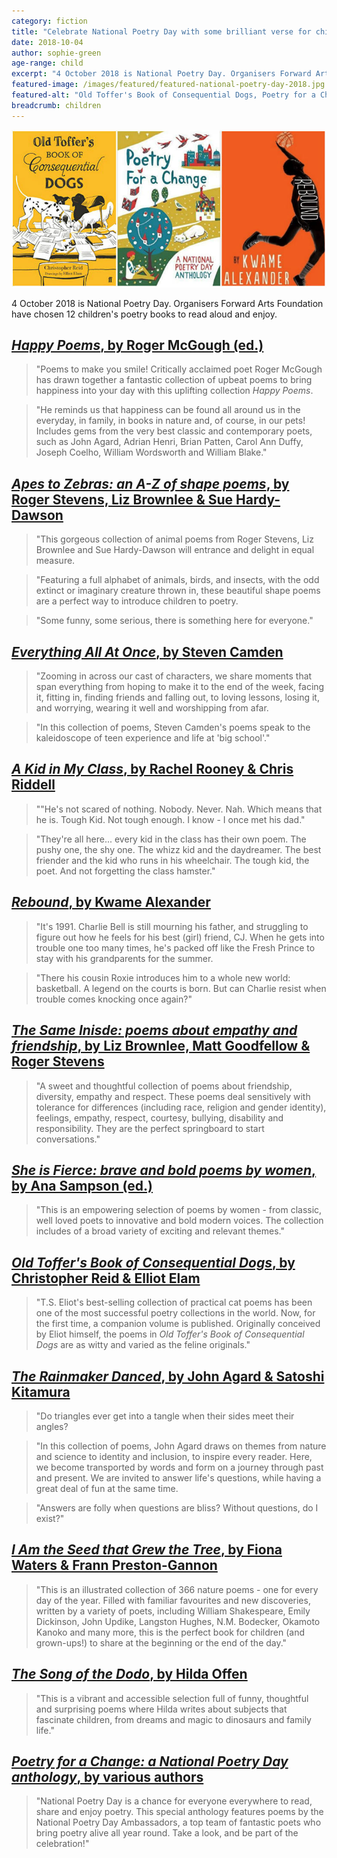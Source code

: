 ```yaml
---
category: fiction
title: "Celebrate National Poetry Day with some brilliant verse for children"
date: 2018-10-04
author: sophie-green
age-range: child
excerpt: "4 October 2018 is National Poetry Day. Organisers Forward Arts Foundation have chosen 12 children's poetry books to read aloud and enjoy."
featured-image: /images/featured/featured-national-poetry-day-2018.jpg
featured-alt: "Old Toffer's Book of Consequential Dogs, Poetry for a Change, Rebound"
breadcrumb: children
---
```


![Old Toffer's Book of Consequential Dogs, Poetry for a Change, Rebound](/images/featured/featured-national-poetry-day-2018.jpg)

4 October 2018 is National Poetry Day. Organisers Forward Arts Foundation have chosen 12 children's poetry books to read aloud and enjoy.

## [<cite>Happy Poems</cite>, by Roger McGough (ed.)](https://suffolk.spydus.co.uk/cgi-bin/spydus.exe/ENQ/OPAC/BIBENQ?BRN=2382998)

> "Poems to make you smile! Critically acclaimed poet Roger McGough has drawn together a fantastic collection of upbeat poems to bring happiness into your day with this uplifting collection <cite>Happy Poems</cite>.

> "He reminds us that happiness can be found all around us in the everyday, in family, in books in nature and, of course, in our pets! Includes gems from the very best classic and contemporary poets, such as John Agard, Adrian Henri, Brian Patten, Carol Ann Duffy, Joseph Coelho, William Wordsworth and William Blake."

## [<cite>Apes to Zebras: an A-Z of shape poems</cite>, by Roger Stevens, Liz Brownlee & Sue Hardy-Dawson](https://suffolk.spydus.co.uk/cgi-bin/spydus.exe/ENQ/OPAC/BIBENQ?BRN=2344518)

> "This gorgeous collection of animal poems from Roger Stevens, Liz Brownlee and Sue Hardy-Dawson will entrance and delight in equal measure.

> "Featuring a full alphabet of animals, birds, and insects, with the odd extinct or imaginary creature thrown in, these beautiful shape poems are a perfect way to introduce children to poetry.

> "Some funny, some serious, there is something here for everyone."

## [<cite>Everything All At Once</cite>, by Steven Camden](https://suffolk.spydus.co.uk/cgi-bin/spydus.exe/ENQ/OPAC/BIBENQ?BRN=2394384)

> "Zooming in across our cast of characters, we share moments that span everything from hoping to make it to the end of the week, facing it, fitting in, finding friends and falling out, to loving lessons, losing it, and worrying, wearing it well and worshipping from afar.

> "In this collection of poems, Steven Camden's poems speak to the kaleidoscope of teen experience and life at 'big school'."

## [<cite>A Kid in My Class</cite>, by Rachel Rooney & Chris Riddell](https://suffolk.spydus.co.uk/cgi-bin/spydus.exe/ENQ/OPAC/BIBENQ?BRN=2397548)

> ""He's not scared of nothing. Nobody. Never. Nah. Which means that he is. Tough Kid. Not tough enough. I know - I once met his dad."

> "They're all here... every kid in the class has their own poem. The pushy one, the shy one. The whizz kid and the daydreamer. The best friender and the kid who runs in his wheelchair. The tough kid, the poet. And not forgetting the class hamster."

## [<cite>Rebound</cite>, by Kwame Alexander](https://suffolk.spydus.co.uk/cgi-bin/spydus.exe/ENQ/OPAC/BIBENQ?BRN=2352831)

> "It's 1991. Charlie Bell is still mourning his father, and struggling to figure out how he feels for his best (girl) friend, CJ. When he gets into trouble one too many times, he's packed off like the Fresh Prince to stay with his grandparents for the summer.

> "There his cousin Roxie introduces him to a whole new world: basketball. A legend on the courts is born. But can Charlie resist when trouble comes knocking once again?"

## [<cite>The Same Inisde: poems about empathy and friendship</cite>, by Liz Brownlee, Matt Goodfellow & Roger Stevens](https://suffolk.spydus.co.uk/cgi-bin/spydus.exe/ENQ/OPAC/BIBENQ?BRN=2305954)

> "A sweet and thoughtful collection of poems about friendship, diversity, empathy and respect. These poems deal sensitively with tolerance for differences (including race, religion and gender identity), feelings, empathy, respect, courtesy, bullying, disability and responsibility. They are the perfect springboard to start conversations."

## [<cite>She is Fierce: brave and bold poems by women</cite>, by Ana Sampson (ed.)](https://suffolk.spydus.co.uk/cgi-bin/spydus.exe/ENQ/OPAC/BIBENQ?BRN=2427571)

> "This is an empowering selection of poems by women - from classic, well loved poets to innovative and bold modern voices. The collection includes of a broad variety of exciting and relevant themes."

## [<cite>Old Toffer's Book of Consequential Dogs</cite>, by Christopher Reid & Elliot Elam](https://suffolk.spydus.co.uk/cgi-bin/spydus.exe/ENQ/OPAC/BIBENQ?BRN=2421674)

> "T.S. Eliot's best-selling collection of practical cat poems has been one of the most successful poetry collections in the world. Now, for the first time, a companion volume is published. Originally conceived by Eliot himself, the poems in <cite>Old Toffer's Book of Consequential Dogs</cite> are as witty and varied as the feline originals."

## [<cite>The Rainmaker Danced</cite>, by John Agard & Satoshi Kitamura](https://suffolk.spydus.co.uk/cgi-bin/spydus.exe/ENQ/OPAC/BIBENQ?BRN=2257529)

> "Do triangles ever get into a tangle when their sides meet their angles?

> "In this collection of poems, John Agard draws on themes from nature and science to identity and inclusion, to inspire every reader. Here, we become transported by words and form on a journey through past and present. We are invited to answer life's questions, while having a great deal of fun at the same time.

> "Answers are folly when questions are bliss? Without questions, do I exist?"

## [<cite>I Am the Seed that Grew the Tree</cite>, by Fiona Waters & Frann Preston-Gannon](https://suffolk.spydus.co.uk/cgi-bin/spydus.exe/ENQ/OPAC/BIBENQ?BRN=2402210)

> "This is an illustrated collection of 366 nature poems - one for every day of the year. Filled with familiar favourites and new discoveries, written by a variety of poets, including William Shakespeare, Emily Dickinson, John Updike, Langston Hughes, N.M. Bodecker, Okamoto Kanoko and many more, this is the perfect book for children (and grown-ups!) to share at the beginning or the end of the day."

## [<cite>The Song of the Dodo</cite>, by Hilda Offen](https://suffolk.spydus.co.uk/cgi-bin/spydus.exe/ENQ/OPAC/BIBENQ?BRN=2334130)

> "This is a vibrant and accessible selection full of funny, thoughtful and surprising poems where Hilda writes about subjects that fascinate children, from dreams and magic to dinosaurs and family life."

## [<cite>Poetry for a Change: a National Poetry Day anthology</cite>, by various authors](https://suffolk.spydus.co.uk/cgi-bin/spydus.exe/ENQ/OPAC/BIBENQ?BRN=2426895)

> "National Poetry Day is a chance for everyone everywhere to read, share and enjoy poetry. This special anthology features poems by the National Poetry Day Ambassadors, a top team of fantastic poets who bring poetry alive all year round. Take a look, and be part of the celebration!"
